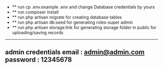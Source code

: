 - ** run cp .env.example .env and change Database credentials by yours
- ** run composer install
- ** run php artisan migrate for creating database tables
- ** run php artisan db:seed for generating roles-super admin
- ** run php artisan storage:link for generating storage folder in public for uploading/saving records 
-------------------------
admin credentials
email : admin@admin.com
password : 12345678
-------------------------
